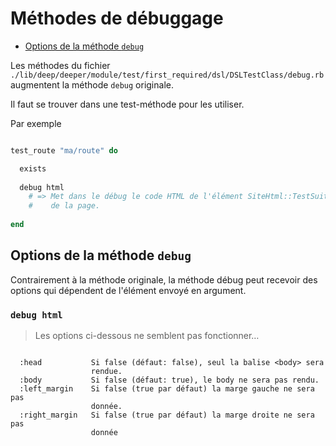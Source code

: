 # Méthodes de débuggage

* [Options de la méthode `debug`](#optionsdelamethodedebugtest)

Les méthodes du fichier `./lib/deep/deeper/module/test/first_required/dsl/DSLTestClass/debug.rb` augmentent la méthode `debug` originale.

Il faut se trouver dans une test-méthode pour les utiliser.

Par exemple

~~~ruby

test_route "ma/route" do

  exists
  
  debug html
    # => Met dans le débug le code HTML de l'élément SiteHtml::TestSuite::HTML
    #    de la page.
  
end

~~~

<a name='optionsdelamethodedebugtest'></a>

## Options de la méthode `debug`

Contrairement à la méthode originale, la méthode débug peut recevoir des options qui dépendent de l'élément envoyé en argument.

### `debug html`

> Les options ci-dessous ne semblent pas fonctionner…

~~~

  :head           Si false (défaut: false), seul la balise <body> sera 
                  rendue.
  :body           Si false (défaut: true), le body ne sera pas rendu.
  :left_margin    Si false (true par défaut) la marge gauche ne sera pas 
                  donnée.
  :right_margin   Si false (true par défaut) la marge droite ne sera pas
                  donnée

~~~